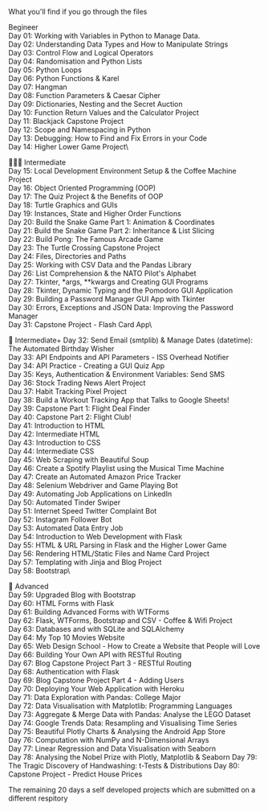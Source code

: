 What you'll find if you go through the files

Begineer\
Day 01: Working with Variables in Python to Manage Data.\
Day 02: Understanding Data Types and How to Manipulate Strings\
Day 03: Control Flow and Logical Operators\
Day 04: Randomisation and Python Lists\
Day 05: Python Loops\
Day 06: Python Functions & Karel\
Day 07: Hangman\
Day 08: Function Parameters & Caesar Cipher\
Day 09: Dictionaries, Nesting and the Secret Auction\
Day 10: Function Return Values and the Calculator Project\
Day 11: Blackjack Capstone Project\
Day 12: Scope and Namespacing in Python\
Day 13: Debugging: How to Find and Fix Errors in your Code\
Day 14: Higher Lower Game Project\

🏋🏻‍♂️ Intermediate\
Day 15: Local Development Environment Setup & the Coffee Machine Project\
Day 16: Object Oriented Programming (OOP)\
Day 17: The Quiz Project & the Benefits of OOP\
Day 18: Turtle Graphics and GUIs\
Day 19: Instances, State and Higher Order Functions\
Day 20: Build the Snake Game Part 1: Animation & Coordinates\
Day 21: Build the Snake Game Part 2: Inheritance & List Slicing\
Day 22: Build Pong: The Famous Arcade Game\
Day 23: The Turtle Crossing Capstone Project\
Day 24: Files, Directories and Paths\
Day 25: Working with CSV Data and the Pandas Library\
Day 26: List Comprehension & the NATO Pilot's Alphabet\
Day 27: Tkinter, *args, **kwargs and Creating GUI Programs\
Day 28: Tkinter, Dynamic Typing and the Pomodoro GUI Application\
Day 29: Building a Password Manager GUI App with Tkinter\
Day 30: Errors, Exceptions and JSON Data: Improving the Password Manager\
Day 31: Capstone Project - Flash Card App\

💪 Intermediate+
Day 32: Send Email (smtplib) & Manage Dates (datetime): The Automated Birthday Wisher\
Day 33: API Endpoints and API Parameters - ISS Overhead Notifier\
Day 34: API Practice - Creating a GUI Quiz App\
Day 35: Keys, Authentication & Environment Variables: Send SMS\
Day 36: Stock Trading News Alert Project\
Dau 37: Habit Tracking Pixel Project\
Day 38: Build a Workout Tracking App that Talks to Google Sheets!\
Day 39: Capstone Part 1: Flight Deal Finder\
Day 40: Capstone Part 2: Flight Club!\
Day 41: Introduction to HTML\
Day 42: Intermediate HTML\
Day 43: Introduction to CSS\
Day 44: Intermediate CSS\
Day 45: Web Scraping with Beautiful Soup\
Day 46: Create a Spotify Playlist using the Musical Time Machine\
Day 47: Create an Automated Amazon Price Tracker\
Day 48: Selenium Webdriver and Game Playing Bot\
Day 49: Automating Job Applications on LinkedIn\
Day 50: Automated Tinder Swiper\
Day 51: Internet Speed Twitter Complaint Bot\
Day 52: Instagram Follower Bot\
Day 53: Automated Data Entry Job\
Day 54: Introduction to Web Development with Flask\
Day 55: HTML & URL Parsing in Flask and the Higher Lower Game\
Day 56: Rendering HTML/Static Files and Name Card Project\
Day 57: Templating with Jinja and Blog Project\
Day 58: Bootstrap\

🚀 Advanced\
Day 59: Upgraded Blog with Bootstrap\
Day 60: HTML Forms with Flask\
Day 61: Building Advanced Forms with WTForms\
Day 62: Flask, WTForms, Bootstrap and CSV - Coffee & Wifi Project\
Day 63: Databases and with SQLite and SQLAlchemy\
Day 64: My Top 10 Movies Website\
Day 65: Web Design School - How to Create a Website that People will Love\
Day 66: Building Your Own API with RESTful Routing\
Day 67: Blog Capstone Project Part 3 - RESTful Routing\
Day 68: Authentication with Flask\
Day 69: Blog Capstone Project Part 4 - Adding Users\
Day 70: Deploying Your Web Application with Heroku\
Day 71: Data Exploration with Pandas: College Major\
Day 72: Data Visualisation with Matplotlib: Programming Languages\
Day 73: Aggregate & Merge Data with Pandas: Analyse the LEGO Dataset\
Day 74: Google Trends Data: Resampling and Visualising Time Series\
Day 75: Beautiful Plotly Charts & Analysing the Android App Store\
Day 76: Computation with NumPy and N-Dimensional Arrays\
Day 77: Linear Regression and Data Visualisation with Seaborn\
Day 78: Analysing the Nobel Prize with Plotly, Matplotlib & Seaborn
Day 79: The Tragic Discovery of Handwashing: t-Tests & Distributions
Day 80: Capstone Project - Predict House Prices

The remaining 20 days a self developed projects which are submitted on a different respitory 
